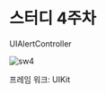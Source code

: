 # 스터디 4주차

UIAlertController

![sw4](https://github.com/h2kangrok/SwiftStudy/assets/129154834/15762659-e9a5-4eef-86e6-862a8e5c523e)

프레임 워크: UIKit
